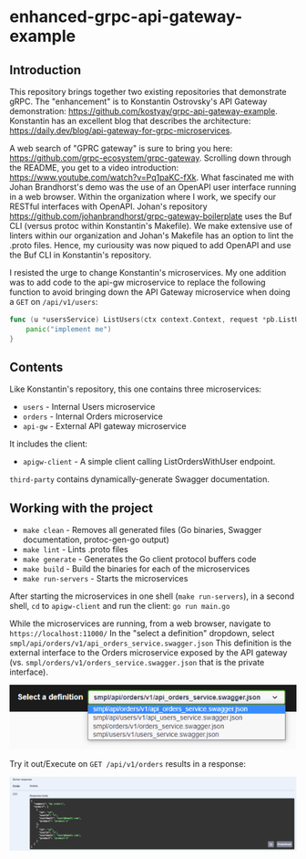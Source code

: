 # enhanced-grpc-api-gateway-example

## Introduction

This repository brings together two existing repositories that demonstrate gRPC. The "enhancement" is to Konstantin Ostrovsky's API Gateway demonstration:
<https://github.com/kostyay/grpc-api-gateway-example>.
Konstantin has an excellent blog that describes the architecture: <https://daily.dev/blog/api-gateway-for-grpc-microservices>.

A web search of "GPRC gateway" is sure to bring you here: <https://github.com/grpc-ecosystem/grpc-gateway>. Scrolling down through the README, you get to a video introduction: <https://www.youtube.com/watch?v=Pq1paKC-fXk>. What fascinated me with Johan Brandhorst's demo was the use of an OpenAPI user interface running in a web browser. Within the organization where I work, we specify our RESTful interfaces with OpenAPI. Johan's repository  <https://github.com/johanbrandhorst/grpc-gateway-boilerplate> uses the Buf CLI (versus protoc within Konstantin's Makefile). We make extensive use of linters within our organization and Johan's Makefile has an option to lint the .proto files. Hence, my curiousity was now piqued to add OpenAPI and use the Buf CLI in Konstantin's repository.

I resisted the urge to change Konstantin's microservices. My one addition was to add code to the api-gw microservice to replace the following function to avoid bringing down the API Gateway microservice when doing a `GET` on `/api/v1/users`:

```go
func (u *usersService) ListUsers(ctx context.Context, request *pb.ListUsersRequest) (*pb.ListUsersResponse, error) {
    panic("implement me")
}
```

## Contents

Like Konstantin's repository, this one contains three microservices:

* `users` - Internal Users microservice
* `orders` - Internal Orders microservice
* `api-gw` - External API gateway microservice

It includes the client:

* `apigw-client` - A simple client calling ListOrdersWithUser endpoint.

`third-party` contains dynamically-generate Swagger documentation.

## Working with the project

* `make clean` - Removes all generated files (Go binaries, Swagger documentation, protoc-gen-go output)
* `make lint` - Lints .proto files
* `make generate` - Generates the Go client protocol buffers code
* `make build` - Build the binaries for each of the microservices
* `make run-servers` - Starts the microservices

After starting the microservices in one shell (`make run-servers`), in a second shell, `cd` to `apigw-client` and run the client: `go run main.go`

While the microservices are running, from a web browser, navigate to `https://localhost:11000/` In the "select a definition" dropdown, select `smpl/api/orders/v1/api_orders_service.swagger.json` This definition is the external interface to the Orders microservice exposed by the API gateway (vs. `smpl/orders/v1/orders_service.swagger.json` that is the private interface).

![Select a Definition dropdown](images/select-a-definition.png)

Try it out/Execute on `GET /api/v1/orders` results in a response:

![Swagger GET Orders response](images/orders-response.png)

